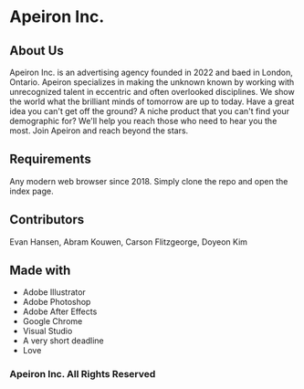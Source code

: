 # Apeiron Inc.

## About Us
Apeiron Inc. is an advertising agency founded in 2022 and baed in London, Ontario. Apeiron specializes in making the unknown known by working with unrecognized talent in eccentric and often overlooked disciplines. We show the world what the brilliant minds of tomorrow are up to today. Have a great idea you can't get off the ground? A niche product that you can't find your demographic for? We'll help you reach those who need to hear you the most. Join Apeiron and reach beyond the stars.

## Requirements
Any modern web browser since 2018. Simply clone the repo and open the index page.

## Contributors 
Evan Hansen, 
Abram Kouwen, 
Carson Flitzgeorge, 
Doyeon Kim

## Made with
- Adobe Illustrator
- Adobe Photoshop
- Adobe After Effects
- Google Chrome
- Visual Studio
- A very short deadline
- Love

### Apeiron Inc. All Rights Reserved